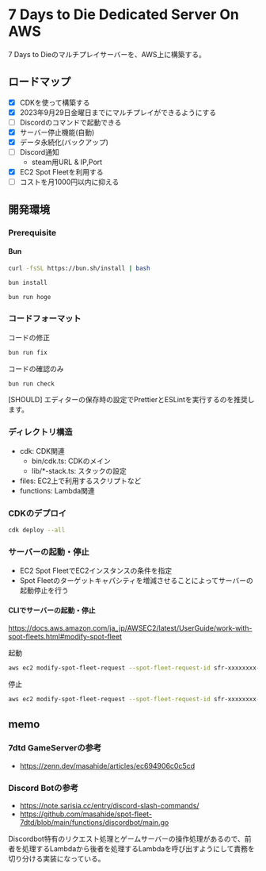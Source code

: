 # 7 Days to Die Dedicated Server On AWS

7 Days to Dieのマルチプレイサーバーを、AWS上に構築する。

## ロードマップ

- [x] CDKを使って構築する
- [x] 2023年9月29日金曜日までにマルチプレイができるようにする
- [ ] Discordのコマンドで起動できる
- [x] サーバー停止機能(自動)
- [x] データ永続化(バックアップ)
- [ ] Discord通知
  - steam用URL & IP,Port
- [x] EC2 Spot Fleetを利用する
- [ ] コストを月1000円以内に抑える

## 開発環境

### Prerequisite

#### Bun

```sh
curl -fsSL https://bun.sh/install | bash
```

```sh
bun install
```

```sh
bun run hoge
```

### コードフォーマット

コードの修正

```sh
bun run fix
```

コードの確認のみ

```sh
bun run check
```

[SHOULD] エディターの保存時の設定でPrettierとESLintを実行するのを推奨します。

### ディレクトリ構造

- cdk: CDK関連
  - bin/cdk.ts: CDKのメイン
  - lib/\*-stack.ts: スタックの設定
- files: EC2上で利用するスクリプトなど
- functions: Lambda関連

### CDKのデプロイ

```sh
cdk deploy --all
```

### サーバーの起動・停止

- EC2 Spot FleetでEC2インスタンスの条件を指定
- Spot Fleetのターゲットキャパシティを増減させることによってサーバーの起動停止を行う

#### CLIでサーバーの起動・停止

https://docs.aws.amazon.com/ja_jp/AWSEC2/latest/UserGuide/work-with-spot-fleets.html#modify-spot-fleet

起動

```sh
aws ec2 modify-spot-fleet-request --spot-fleet-request-id sfr-xxxxxxxx-xxxx-xxxx-xxxx-xxxxxxxxxxxx --target-capacity 1
```

停止

```sh
aws ec2 modify-spot-fleet-request --spot-fleet-request-id sfr-xxxxxxxx-xxxx-xxxx-xxxx-xxxxxxxxxxxx --target-capacity 0
```

## memo

### 7dtd GameServerの参考

- https://zenn.dev/masahide/articles/ec694906c0c5cd

### Discord Botの参考

- https://note.sarisia.cc/entry/discord-slash-commands/
- https://github.com/masahide/spot-fleet-7dtd/blob/main/functions/discordbot/main.go

Discordbot特有のリクエスト処理とゲームサーバーの操作処理があるので、前者を処理するLambdaから後者を処理するLambdaを呼び出すようにして責務を切り分ける実装になっている。
